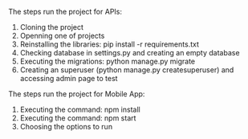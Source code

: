 The steps run the project for APIs:
1. Cloning the project
2. Openning one of projects
3. Reinstalling the libraries: pip install -r requirements.txt
4. Checking database in settings.py and creating an empty database
5. Executing the migrations: python manage.py migrate
6. Creating an superuser (python manage.py createsuperuser) and accessing admin page to test


The steps run the project for Mobile App:
1. Executing the command: npm install
2. Executing the command: npm start
3. Choosing the options to run
